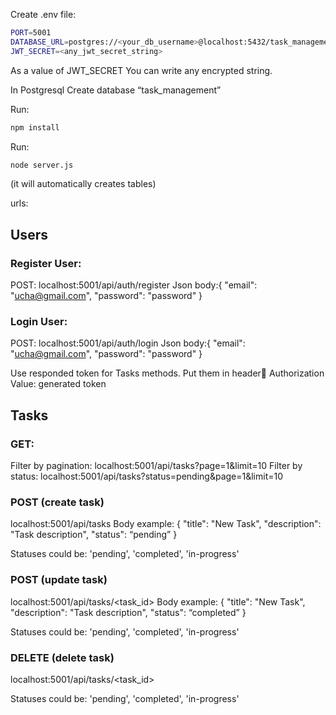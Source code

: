 Create .env file:

```bash
PORT=5001
DATABASE_URL=postgres://<your_db_username>@localhost:5432/task_management
JWT_SECRET=<any_jwt_secret_string>
```


As a value of JWT_SECRET You can write any encrypted string.

In Postgresql Create database “task_management”

Run: 
```bash
npm install
```


Run: 
```bash
node server.js
```
(it will automatically creates tables)

urls:

## Users

### Register User:
POST: localhost:5001/api/auth/register
Json body:{
    "email": "ucha@gmail.com",
    "password": "password"
}


### Login User:
POST: localhost:5001/api/auth/login
Json body:{
    "email": "ucha@gmail.com",
    "password": "password"
}

Use responded token for Tasks methods. Put them in header:key: Authorization
Value: generated token

## Tasks

### GET: 
Filter by pagination: localhost:5001/api/tasks?page=1&limit=10
Filter by status: localhost:5001/api/tasks?status=pending&page=1&limit=10

### POST (create task)
localhost:5001/api/tasks
Body example:
{
    "title": "New Task",
    "description": "Task description",
    "status": “pending”
}

Statuses could be: 'pending', 'completed', 'in-progress'


### POST (update task)
localhost:5001/api/tasks/<task_id>
Body example:
{
    "title": "New Task",
    "description": "Task description",
    "status": “completed”
}

Statuses could be: 'pending', 'completed', 'in-progress'

### DELETE (delete task)
localhost:5001/api/tasks/<task_id>

Statuses could be: 'pending', 'completed', 'in-progress'
